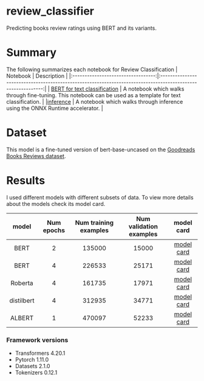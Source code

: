 # review_classifier
Predicting books review ratings using BERT and its variants.


# Summary
The following summarizes each notebook for Review  Classification
| Notebook                           | Description                                                                                                  | 
|:----------------------------------:|:------------------------------------------------------------------------------------------------------------:|
| [BERT for text classification](https://github.com/lilyaYAHIAOUI/review_classifier/blob/main/bert-for-text-classification.ipynb)       | A notebook which walks through fine-tuning. This notebook can be used as a template for text classification. | 
|[inference](https://github.com/lilyaYAHIAOUI/review_classifier/blob/main/inference.ipynb)                          | A notebook which walks through inference using  the ONNX Runtime accelerator.                                | 

# Dataset
This model is a fine-tuned version of bert-base-uncased on the [Goodreads Books Reviews dataset](https://www.kaggle.com/competitions/goodreads-books-reviews-290312/data). 

# Results 
I used different models with different subsets of data. To view more details about the models check its model card.

| model         | Num epochs | Num training examples   | Num validation examples     |  model card                                                                    |
|:-------------:|:----------:|:-----------------------:|:---------------------------:|:------------------------------------------------------------------------------:|
| BERT          | 2          | 135000                  | 15000                       |[model card](https://huggingface.co/lilouuch/Goodreads_Books_Reviews_BERT_51)   |
| BERT          | 4          | 226533                  | 25171                       |[model card](https://huggingface.co/lilouuch/Goodreads_Books_Reviews_BERT_50)   |
|Roberta        | 4          | 161735                  | 17971                       |[model card](https://huggingface.co/lilouuch/Goodreads_Books_Reviews_Roberta_50)|
|distilbert     | 4          | 312935                  | 34771                       |[model card](https://huggingface.co/lilouuch/Goodreads_Books_Reviews_distilbert)|
|ALBERT         | 1          | 470097                  | 52233                       |[model card](https://huggingface.co/lilouuch/Goodreads_Books_Reviews_ALBERT)    |






### Framework versions

- Transformers 4.20.1
- Pytorch 1.11.0
- Datasets 2.1.0
- Tokenizers 0.12.1
